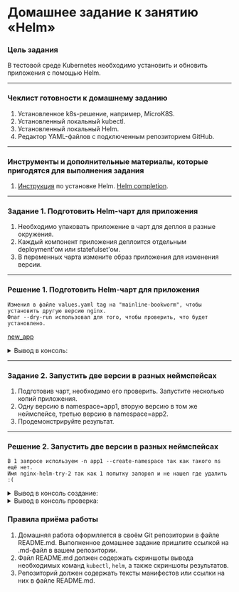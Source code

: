 # Домашнее задание к занятию «Helm»

### Цель задания

В тестовой среде Kubernetes необходимо установить и обновить приложения с помощью Helm.

------

### Чеклист готовности к домашнему заданию

1. Установленное k8s-решение, например, MicroK8S.
2. Установленный локальный kubectl.
3. Установленный локальный Helm.
4. Редактор YAML-файлов с подключенным репозиторием GitHub.

------

### Инструменты и дополнительные материалы, которые пригодятся для выполнения задания

1. [Инструкция](https://helm.sh/docs/intro/install/) по установке Helm. [Helm completion](https://helm.sh/docs/helm/helm_completion/).

------

### Задание 1. Подготовить Helm-чарт для приложения

1. Необходимо упаковать приложение в чарт для деплоя в разные окружения. 
2. Каждый компонент приложения деплоится отдельным deployment’ом или statefulset’ом.
3. В переменных чарта измените образ приложения для изменения версии.


------

### Решение 1. Подготовить Helm-чарт для приложения
    Изменил в файле values.yaml tag на "mainline-bookworm", чтобы установить другую версию nginx.
    Флаг --dry-run использовал для того, чтобы проверить, что будет установлено.
[new_app](new_app)

<details><summary>Вывод в консоль:</summary>

```commandline
image:
  repository: nginx
  pullPolicy: IfNotPresent
  tag: "mainline-bookworm"
...
slava@slava-FLAPTOP-r:~$ helm install nginx-helm-try --dry-run /home/slava/Documents/DevOpsTask/src/task11_Microservices/Task11_14_k8s_2-5/new_app/
...
---
# Source: new_app/templates/deployment.yaml
apiVersion: apps/v1
kind: Deployment
metadata:
  name: nginx-helm-try-new_app
  labels:
    helm.sh/chart: new_app-0.1.0
    app.kubernetes.io/name: new_app
    app.kubernetes.io/instance: nginx-helm-try
    app.kubernetes.io/version: "1.16.1"
    app.kubernetes.io/managed-by: Helm
spec:
  replicas: 1
  selector:
    matchLabels:
      app.kubernetes.io/name: new_app
      app.kubernetes.io/instance: nginx-helm-try
  template:
    metadata:
      labels:
        helm.sh/chart: new_app-0.1.0
        app.kubernetes.io/name: new_app
        app.kubernetes.io/instance: nginx-helm-try
        app.kubernetes.io/version: "1.16.1"
        app.kubernetes.io/managed-by: Helm
    spec:
      serviceAccountName: nginx-helm-try-new_app
      securityContext:
        {}
      containers:
      containers:
        - name: new_app
          securityContext:
            {}
          image: "nginx:mainline-bookworm"
          imagePullPolicy: IfNotPresent
          ports:
            - name: http
              containerPort: 80
              protocol: TCP
          livenessProbe:
            httpGet:
              path: /
              port: http
          readinessProbe:
            httpGet:
              path: /
              port: http
          resources:
            {}

```

</details>

------
### Задание 2. Запустить две версии в разных неймспейсах

1. Подготовив чарт, необходимо его проверить. Запуститe несколько копий приложения.
2. Одну версию в namespace=app1, вторую версию в том же неймспейсе, третью версию в namespace=app2.
3. Продемонстрируйте результат.

------
### Решение 2. Запустить две версии в разных неймспейсах
    В 1 запросе используем -n app1 --create-namespace так как такого ns ещё нет.
    Имя nginx-helm-try-2 так как 1 попытку запорол и не нашел где удалить :( 

<details><summary>Вывод в консоль создание:</summary>

```commandline
slava@slava-FLAPTOP-r:~$ helm install nginx-helm-try-2 -n app1 --create-namespace /home/slava/Documents/DevOpsTask/src/task11_Microservices/Task11_14_k8s_2-5/new_app/
NAME: nginx-helm-try-2
LAST DEPLOYED: Fri Jan  5 10:25:46 2024
NAMESPACE: app1
STATUS: deployed
REVISION: 1
NOTES:
1. Get the application URL by running these commands:
  export POD_NAME=$(kubectl get pods --namespace app1 -l "app.kubernetes.io/name=new-app,app.kubernetes.io/instance=nginx-helm-try-2" -o jsonpath="{.items[0].metadata.name}")
  export CONTAINER_PORT=$(kubectl get pod --namespace app1 $POD_NAME -o jsonpath="{.spec.containers[0].ports[0].containerPort}")
  echo "Visit http://127.0.0.1:8080 to use your application"
  kubectl --namespace app1 port-forward $POD_NAME 8080:$CONTAINER_PORT
  
slava@slava-FLAPTOP-r:~$ helm install nginx-helm-try-3 -n app1 /home/slava/Documents/DevOpsTask/src/task11_Microservices/Task11_14_k8s_2-5/new_app/
NAME: nginx-helm-try-3
LAST DEPLOYED: Fri Jan  5 10:27:35 2024
NAMESPACE: app1
STATUS: deployed
REVISION: 1
NOTES:
1. Get the application URL by running these commands:
  export POD_NAME=$(kubectl get pods --namespace app1 -l "app.kubernetes.io/name=new-app,app.kubernetes.io/instance=nginx-helm-try-3" -o jsonpath="{.items[0].metadata.name}")
  export CONTAINER_PORT=$(kubectl get pod --namespace app1 $POD_NAME -o jsonpath="{.spec.containers[0].ports[0].containerPort}")
  echo "Visit http://127.0.0.1:8080 to use your application"
  kubectl --namespace app1 port-forward $POD_NAME 8080:$CONTAINER_PORT
slava@slava-FLAPTOP-r:~$ helm install nginx-helm-try-4 -n app2 --create-namespace /home/slava/Documents/DevOpsTask/src/task11_Microservices/Task11_14_k8s_2-5/new_app/
NAME: nginx-helm-try-4
LAST DEPLOYED: Fri Jan  5 10:28:26 2024
NAMESPACE: app2
STATUS: deployed
REVISION: 1
NOTES:
1. Get the application URL by running these commands:
  export POD_NAME=$(kubectl get pods --namespace app2 -l "app.kubernetes.io/name=new-app,app.kubernetes.io/instance=nginx-helm-try-4" -o jsonpath="{.items[0].metadata.name}")
  export CONTAINER_PORT=$(kubectl get pod --namespace app2 $POD_NAME -o jsonpath="{.spec.containers[0].ports[0].containerPort}")
  echo "Visit http://127.0.0.1:8080 to use your application"
  kubectl --namespace app2 port-forward $POD_NAME 8080:$CONTAINER_PORT

```

</details>

<details><summary>Вывод в консоль проверка:</summary>

```commandline
slava@slava-FLAPTOP-r:~$ kubectl get pods -n app1
NAME                                        READY   STATUS    RESTARTS   AGE
nginx-helm-try-2-new-app-79956647c5-fgjmr   1/1     Running   0          4m12s
nginx-helm-try-3-new-app-5c5444cfd8-9tt5z   1/1     Running   0          2m23s
slava@slava-FLAPTOP-r:~$ kubectl get pods -n app2
NAME                                       READY   STATUS    RESTARTS   AGE
nginx-helm-try-4-new-app-fbdff67d9-9fbpx   1/1     Running   0          95s
slava@slava-FLAPTOP-r:~$ kubectl get svc -n app1
NAME                       TYPE        CLUSTER-IP       EXTERNAL-IP   PORT(S)   AGE
nginx-helm-try-2-new-app   ClusterIP   10.152.183.206   <none>        80/TCP    5m16s
nginx-helm-try-3-new-app   ClusterIP   10.152.183.117   <none>        80/TCP    3m27s
slava@slava-FLAPTOP-r:~$ kubectl get svc -n app2
NAME                       TYPE        CLUSTER-IP      EXTERNAL-IP   PORT(S)   AGE
nginx-helm-try-4-new-app   ClusterIP   10.152.183.49   <none>        80/TCP    2m39s
```

</details>


### Правила приёма работы

1. Домашняя работа оформляется в своём Git репозитории в файле README.md. Выполненное домашнее задание пришлите ссылкой на .md-файл в вашем репозитории.
2. Файл README.md должен содержать скриншоты вывода необходимых команд `kubectl`, `helm`, а также скриншоты результатов.
3. Репозиторий должен содержать тексты манифестов или ссылки на них в файле README.md.

